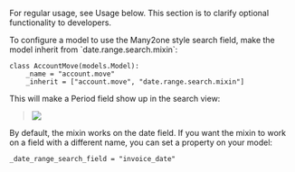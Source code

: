 For regular usage, see Usage below. This section is to clarify optional
functionality to developers.

To configure a model to use the Many2one style search field, make the
model inherit from \`date.range.search.mixin\`:

``` 
class AccountMove(models.Model):
    _name = "account.move"
    _inherit = ["account.move", "date.range.search.mixin"]
```

This will make a Period field show up in the search view:

> ![](https://raw.githubusercontent.com/OCA/server-tools/12.0/date_range/static/description/date_range_many2one_search_field.png)

By default, the mixin works on the date field. If you want the mixin to
work on a field with a different name, you can set a property on your
model:

``` 
_date_range_search_field = "invoice_date"
```
